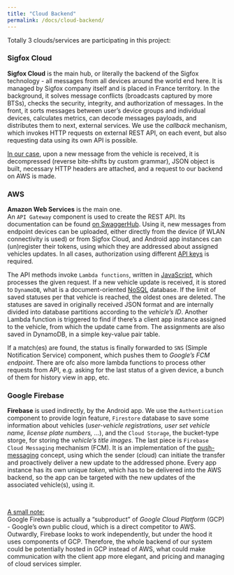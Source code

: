 ```yaml
---
title: "Cloud Backend"
permalink: /docs/cloud-backend/
---
```


Totally 3 clouds/services are participating in this project: 

### Sigfox Cloud
**Sigfox Cloud** is the main hub, or literally the backend of the Sigfox technology - all messages from all devices around the world end here. It is managed by Sigfox company itself and is placed in France territory. In the background, it solves message conflicts (broadcasts captured by more BTSs), checks the security, integrity, and authorization of messages. In the front, it sorts messages between user’s device groups and individual devices, calculates metrics, can decode messages payloads, and distributes them to next, external services. We use the *callback* mechanism, which invokes HTTP requests on external REST API, on each event, but also requesting data using its own API is possible. 

<u>In our case</u>, upon a new message from the vehicle is received, it is decompressed (reverse bite-shifts by custom grammar), JSON object is built, necessary HTTP headers are attached, and a request to our backend on AWS is made.

### AWS
**Amazon Web Services** is the main one.  
An `API Gateway` component is used to create the REST API. Its documentation can be found <a href="https://app.swaggerhub.com/apis-docs/martin195/EV-IoT-Kit/" target="_blank">on SwaggerHub</a>. Using it, new messages from endpoint devices can be uploaded, either directly from the device (if WLAN connectivity is used) or from Sigfox Cloud, and Android app instances can (un)register their tokens, using which they are addressed about assigned vehicles updates. In all cases, authorization using different <u>API keys</u> is required. 

The API methods invoke `Lambda functions`, written in <u>JavaScript</u>, which processes the given request. If a new vehicle update is received, it is stored to `DynamoDB`, what is a document-oriented <u>NoSQL</u> database. If the limit of saved statuses per that vehicle is reached, the oldest ones are deleted. The statuses are saved in originally received JSON format and are internally divided into database partitions according to the *vehicle’s ID*. Another Lambda function is triggered to find if there’s a client app instance assigned to the vehicle, from which the update came from. The assignments are also saved in DynamoDB, in a simple key-value pair table. 

If a match(es) are found, the status is finally forwarded to `SNS` (Simple Notification Service) component, which pushes them to *Google’s FCM endpoint*. 
There are ofc also more lambda functions to process other requests from API, e.g. asking for the last status of a given device, a bunch of them for history view in app, etc.

### Google Firebase
**Firebase** is used indirectly, by the Android app. We use the `Authentication` component to provide login feature, `Firestore` database to save some information about vehicles (*user-vehicle registrations, user set vehicle name, license plate numbers, …*), and the `Cloud Storage`, the bucket-type storge, for storing the *vehicle’s title images*. The last piece is `Firebase Cloud Messaging` mechanism (FCM). It is an implementation of the <u>push-messaging</u> concept, using which the sender (cloud) can initiate the transfer and proactively deliver a new update to the addressed phone. Every app instance has its own unique *token*, which has to be delivered into the AWS backend, so the app can be targeted with the new updates of the associated vehicle(s), using it.

<br>

<u>A small note:</u>  
Google Firebase is actually a “subproduct” of *Google Cloud Platform* (GCP) - Google’s own public cloud, which is a direct competitor to AWS. Outwardly, Firebase looks to work independently, but under the hood it uses components of GCP. Therefore, the whole backend of our system could be potentially hosted in GCP instead of AWS, what could make communication with the client app more elegant, and pricing and managing of cloud services simpler. 